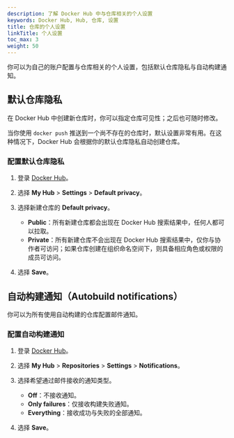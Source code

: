 ```yaml
---
description: 了解 Docker Hub 中与仓库相关的个人设置
keywords: Docker Hub, Hub, 仓库, 设置
title: 仓库的个人设置
linkTitle: 个人设置
toc_max: 3
weight: 50
---
```


你可以为自己的账户配置与仓库相关的个人设置，包括默认仓库隐私与自动构建通知。

## 默认仓库隐私

在 Docker Hub 中创建新仓库时，你可以指定仓库可见性；之后也可随时修改。

当你使用 `docker push` 推送到一个尚不存在的仓库时，默认设置非常有用。在这种情况下，Docker Hub 会根据你的默认仓库隐私自动创建仓库。

### 配置默认仓库隐私

1. 登录 [Docker Hub](https://hub.docker.com)。
2. 选择 **My Hub** > **Settings** > **Default privacy**。
3. 选择新建仓库的 **Default privacy**。

   - **Public**：所有新建仓库都会出现在 Docker Hub 搜索结果中，任何人都可以拉取。
   - **Private**：所有新建仓库不会出现在 Docker Hub 搜索结果中，仅你与协作者可访问；如果仓库创建在组织命名空间下，则具备相应角色或权限的成员可访问。

4. 选择 **Save**。

## 自动构建通知（Autobuild notifications）

你可以为所有使用自动构建的仓库配置邮件通知。

### 配置自动构建通知

1. 登录 [Docker Hub](https://hub.docker.com)。
2. 选择 **My Hub** > **Repositories** > **Settings** > **Notifications**。
3. 选择希望通过邮件接收的通知类型。

   - **Off**：不接收通知。
   - **Only failures**：仅接收构建失败通知。
   - **Everything**：接收成功与失败的全部通知。

4. 选择 **Save**。
